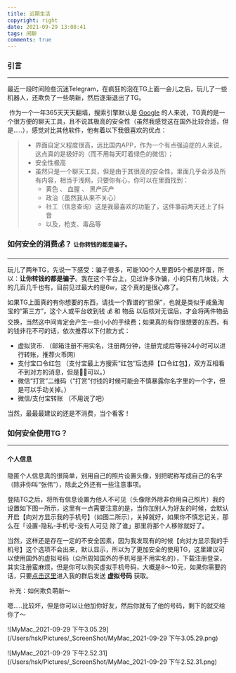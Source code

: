 ```yaml
---
title: 近期生活
copyright: right
date: 2021-09-29 13:08:41
tags: 闲聊
comments: true
---
```




### 引言

----------

​	最近一段时间险些沉迷Telegram，在疯狂的泡在TG上面一会儿之后，玩儿了一些机器人，还欺负了一些萌新，然后逐渐退出了TG。

​	作为一个一年365天天天翻墙，搜索引擎默认是 [Google](www.google.com) 的人来说，TG真的是一个很方便的聊天工具，且不说其极高的安全性（虽然我感觉这在国外比较合适，但是.....），感觉对比其他软件，他有着以下我很喜欢的优点：

> - 界面自定义程度很高，远比国内APP，作为一个有点强迫症的人来说，这点真的是极好的（而不用每天盯着绿色的微信）；
> - 安全性极高
> - 虽然只是一个聊天工具，但是由于其很高的安全性，里面几乎会涉及所有内容，相当于浅网，只要你有心，你可以在里面找到：
>   - 黄色 、 血腥 、 黑产灰产
>   - 政治（虽然我从来不关心）
>   - 社工（信息查询）这是我最喜欢的功能了，这件事前两天还上了抖音
>   - 以及，枪支、毒品等







### 如何安全的消费💰？ <font size = 2>**让你转钱的都是骗子**。</font>

--------

​	玩儿了两年TG，先说一下感受：骗子很多，可能100个人里面95个都是坏蛋，所以：**让你转钱的都是骗子**。我在这个平台上，见过许多诈骗，小的只有几块钱，大的几百几千也有，目前见过最大的是6w，这个真的是很心疼了。

​	如果TG上面真的有你想要的东西，请找一个靠谱的“担保”，也就是类似于咸鱼淘宝的“第三方”，这个人或平台收到钱 💰 和 物品 以后核对无误后，才会将两件物品交换，当然这中间肯定会产生一些小小的手续费；如果真的有你很想要的东西，有的钱非花不可的话，依次推荐以下付款方式：

- 虚拟货币.             （邮箱注册不用实名，注册两分钟，注册完成后等待24小时可以进行转账，推荐火币网）
- 支付宝口令红包   （支付宝最上方搜索“红包”后选择【口令红包】，双方互相看不到对方的消息，但是👮‍♀️可以。）
- 微信“打赏”二维码（“打赏”付钱的时候可能会不慎暴露你名字里的一个字，但是可以手动关掉。）
- 微信/支付宝转账 （不用说了吧）

当然，最最最建议的还是不消费，当个看客！





### 如何安全使用TG？

-----

#### 个人信息

​	隐匿个人信息真的很简单，别用自己的照片设置头像，别把昵称写成自己的名字（除非你叫“张伟”），除此之外还有一些注意事项。

​	登陆TG之后，将所有信息设置为他人不可见（头像除外除非你用自己照片）我的设置如下图一所示，这里有一点需要注意的是，当你加别人为好友的时候，会默认开启【向对方显示我的手机号】（如图二所示），关掉就好，如果你不慎忘记关，那么在「设置-隐私-手机号-没有人可见 除了谁」那里将那个人移除就好了。

​	当然，这样还是存在一定的不安全因素，因为我发现有的时候【向对方显示我的手机号】这个选项不会出来，默认显示，所以为了更加安全的使用TG，这里建议可以使用国外的虚拟号码（众所周知国外的手机号是不用实名的），下载注册登录，其实注册蛮麻烦，但是你可以购买虚拟手机号码，大概是8～10元，如果你需要的话，只要[点击这里](https://t.me/iacat)进入我的群后发送 **虚拟号码** 获取。

​	补充：如何欺负萌新～

​	嗯.....比较坏，但是你可以让他加你好友，然后你就有了他的号码，剩下的就交给你了～



![MyMac_2021-09-29 下午3.05.29](/Users/hsk/Pictures/_ScreenShot/MyMac_2021-09-29 下午3.05.29.png)

![MyMac_2021-09-29 下午2.52.31](/Users/hsk/Pictures/_ScreenShot/MyMac_2021-09-29 下午2.52.31.png)
